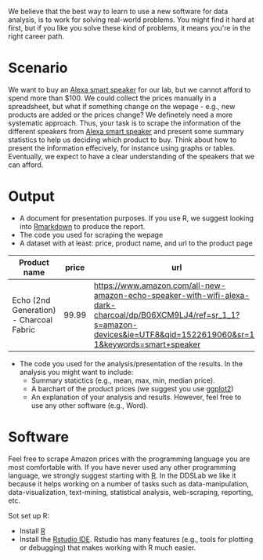 We believe that the best way to learn to use a new software for data analysis, is to work for solving real-world problems. You might find it hard at first, but if you like you solve these kind of problems, it means you're in the right career path.

# Scenario
We want to buy an [Alexa smart speaker](
https://www.amazon.com/s/ref=sr_nr_n_1?fst=as%3Aoff&rh=n%3A9818047011%2Ck%3Asmart+speaker&keywords=smart+speaker&ie=UTF8&qid=1522605843&rnid=2941120011) for our lab, but we cannot afford to spend more than $100.
We could collect the prices manually in a spreadsheet, but what if something change on the wepage - e.g., new products are added or the prices change? We definetely need a more systematic approach.
Thus, your task is to scrape the information of the different speakers from [Alexa smart speaker](
https://www.amazon.com/s/ref=sr_nr_n_1?fst=as%3Aoff&rh=n%3A9818047011%2Ck%3Asmart+speaker&keywords=smart+speaker&ie=UTF8&qid=1522605843&rnid=2941120011) and present some summary statistics to help us deciding which product to buy. Think about how to present the information effecively, for instance using graphs or tables. Eventually, we expect to have a clear understanding of the speakers that we can afford.

# Output

 - A document for presentation purposes. If you use R, we suggest looking into [Rmarkdown](https://rmarkdown.rstudio.com) to produce the report.
 - The code you used for scraping the wepage
 - A dataset with at least: price, product name, and url to the product page
 
 
| Product name                            | price | url                                                                                                                                                                             |
|-----------------------------------------|-------|---------------------------------------------------------------------------------------------------------------------------------------------------------------------------------|
| Echo (2nd Generation) - Charcoal Fabric | 99.99 | https://www.amazon.com/all-new-amazon-echo-speaker-with-wifi-alexa-dark-charcoal/dp/B06XCM9LJ4/ref=sr_1_1?s=amazon-devices&ie=UTF8&qid=1522619060&sr=1-1&keywords=smart+speaker |

  - The code you used for the analysis/presentation of the results. In the analysis you might want to include:
      - Summary statictics (e.g., mean, max, min, median price). 
      - A barchart of the product prices (we suggest you use [ggplot2](https://github.com/tidyverse/ggplot2))
      - An explanation of your analysis and results.  However, feel free to use any other software (e.g., Word). 


# Software

Feel free to scrape Amazon prices with the programming language you are most comfortable with. If you have never used any other programming language, we strongly suggest starting with [R](https://www.r-project.org/about.html). In the DDSLab we like it because it helps working on a number of tasks such as data-manipulation, data-visualization, text-mining, statistical analysis, web-scraping, reporting, etc. 

Sot set up R:

- Install [R](https://www.r-project.org)
- Install the [Rstudio IDE](https://www.rstudio.com). Rstudio has many features (e.g., tools for plotting or debugging) that makes working with R much easier. 
